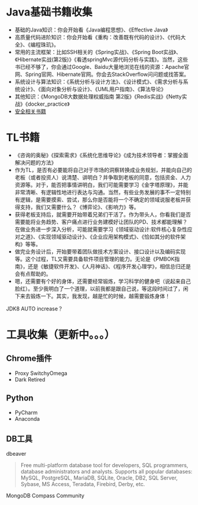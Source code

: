 # Java基础书籍收集
* 基础的Java知识：你会开始看《Java编程思想》、《Effective Java》
* 高质量代码进阶知识：你会开始看《重构：改善既有代码的设计》、《代码大全》、《编程珠玑》。
* 常用的主流框架：比如SSH相关的《Spring实战》、《Spring Boot实战》、《Hibernate实战(第2版)》《看透springMvc源代码分析与实践》。当然，这些书已经不够了，你会通过Google、Baidu大量地浏览在线的资源：Apache官网、Spring官网、Hibernate官网。你会去StackOverflow问问题或找答案。
* 系统设计与算法知识：《系统分析与设计方法》、《设计模式》、《需求分析与系统设计》、《面向对象分析与设计》、《UML用户指南》、《算法导论》
* 其他知识：《MongoDB大数据处理权威指南  第2版》《Redis实战》《Netty实战》《docker_practice》
* [安全相关书籍](https://github.com/Cryin/Paper)
# TL书籍
* 《咨询的奥秘》《探索需求》《系统化思维导论》《成为技术领导者：掌握全面解决问题的方法》
* 作为TL，是否有必要能将自己对于市场的洞察转换成业务规划，并能向自己的老板（或者投资人）说清楚、讲明白？并争取到老板的同意，包括资金、人力资源等。对于，能否把事情讲明白，我们可能需要学习《金字塔原理》，并能非常清晰、有逻辑性地进行表达与沟通。当然，有些业务发展的事不一定特别有逻辑，是需要摸索、尝试，那么你是否能将一个不确定的领域说服老板并获得支持，我们又需要什么？《博弈论》、《影响力》等。
* 获得老板支持后，就需要开始带着兄弟们干活了。作为带头人，你看我们是否需要能将业务趋势、客户痛点进行业务建模好让团队的PD、技术都能理解？在做业务进一步深入分析，可能就需要学习《领域驱动设计:软件核心复杂性应对之道》、《实现领域驱动设计》、《企业应用架构模式》、《恰如其分的软件架构》等等。
* 做完业务设计后，开始要带着团队做技术方案设计、接口设计以及编码实现等。这个过程，TL又需要具备软件项目管理的能力。无论是《PMBOK指南》，还是《敏捷软件开发》、《人月神话》、《程序开发心理学》，相信总归还是会有点帮助的。
* 嗯，还需要有个好的身体，还需要经常锻炼，学习科学的健身吧（说起来自己脸红）。至少我明白了一个道理，以前我都是跟自己说，等这段时间过了，闲下来去锻炼一下。其实，我发现，越是忙的时候，越需要锻炼身体！

JDK8 AUTO increase？

# 工具收集（更新中。。。）
## Chrome插件
* Proxy SwitchyOmega
* Dark Retired

## Python
* PyCharm
* Anaconda

## DB工具
dbeaver
>Free multi-platform database tool for developers, SQL programmers, database administrators and analysts. Supports all popular databases: MySQL, PostgreSQL, MariaDB, SQLite, Oracle, DB2, SQL Server, Sybase, MS Access, Teradata, Firebird, Derby, etc.

MongoDB Compass Community